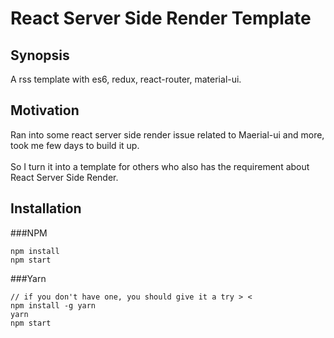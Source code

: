# React Server Side Render Template

## Synopsis

A rss template with es6, redux, react-router, material-ui.

## Motivation

Ran into some react server side render issue related to Maerial-ui and more,<br />
took me few days to build it up.<br />
<br />
So I turn it into a template for others who also has the requirement about<br />
React Server Side Render.

## Installation

###NPM

    npm install
    npm start
###Yarn

    // if you don't have one, you should give it a try > < 
    npm install -g yarn
    yarn
    npm start
